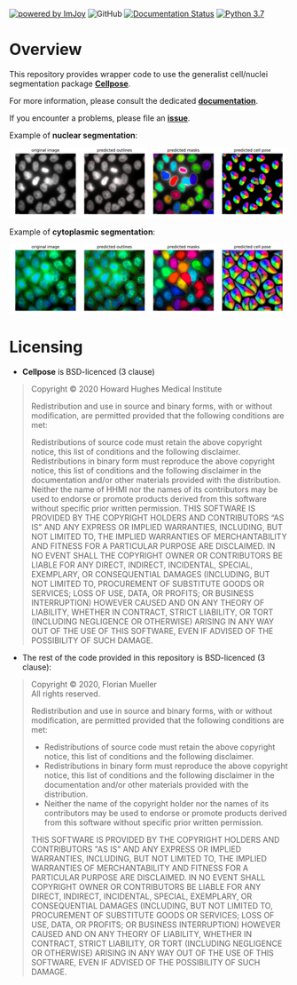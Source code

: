 
[![powered by ImJoy](https://imjoy.io/static/badge/powered-by-imjoy-badge.svg)](https://imjoy.io/)
![GitHub](https://img.shields.io/github/license/muellerflorian/segmentation)
[![Documentation Status](https://readthedocs.org/projects/fq-segmentation/badge/?version=latest)](https://fq-segmentation.readthedocs.io/en/latest/?badge=latest)
[![Python 3.7](https://img.shields.io/badge/python-3.7-blue.svg)](https://www.python.org/downloads/release/python-370/)

# Overview
This repository provides wrapper code to use the generalist cell/nuclei segmentation package [**Cellpose**](https://github.com/mouseland/cellpose). 

For more information, please consult the dedicated [**documentation**](https://fq-segmentation.readthedocs.io/en/latest/).

If you encounter a problems, please file an [**issue**](https://github.com/fish-quant/fq-segmentation/issues).

Example of **nuclear segmentation**:

<img src="docs\img\segmentation__nuclei.png" width="600px"></img>

Example of **cytoplasmic segmentation**:

<img src="docs\img\segmentation__cells.png" width="600px"></img>

# Licensing
 
- **Cellpose** is BSD-licenced (3 clause)

> Copyright © 2020 Howard Hughes Medical Institute
>
> Redistribution and use in source and binary forms, with or without modification, are permitted provided that the following conditions are met:
>
> Redistributions of source code must retain the above copyright notice, this list of conditions and the following disclaimer.
Redistributions in binary form must reproduce the above copyright notice, this list of conditions and the following disclaimer in the documentation and/or other materials provided with the distribution.
Neither the name of HHMI nor the names of its contributors may be used to endorse or promote products derived from this software without specific prior written permission.
THIS SOFTWARE IS PROVIDED BY THE COPYRIGHT HOLDERS AND CONTRIBUTORS “AS IS” AND ANY EXPRESS OR IMPLIED WARRANTIES, INCLUDING, BUT NOT LIMITED TO, THE IMPLIED WARRANTIES OF MERCHANTABILITY AND FITNESS FOR A PARTICULAR PURPOSE ARE DISCLAIMED. IN NO EVENT SHALL THE COPYRIGHT OWNER OR CONTRIBUTORS BE LIABLE FOR ANY DIRECT, INDIRECT, INCIDENTAL, SPECIAL, EXEMPLARY, OR CONSEQUENTIAL DAMAGES (INCLUDING, BUT NOT LIMITED TO, PROCUREMENT OF SUBSTITUTE GOODS OR SERVICES; LOSS OF USE, DATA, OR PROFITS; OR BUSINESS INTERRUPTION) HOWEVER CAUSED AND ON ANY THEORY OF LIABILITY, WHETHER IN CONTRACT, STRICT LIABILITY, OR TORT (INCLUDING NEGLIGENCE OR OTHERWISE) ARISING IN ANY WAY OUT OF THE USE OF THIS SOFTWARE, EVEN IF ADVISED OF THE POSSIBILITY OF SUCH DAMAGE.


- The rest of the code provided in this repository is BSD-licenced (3 clause):
>Copyright © 2020, Florian Mueller  
>All rights reserved.
>
>Redistribution and use in source and binary forms, with or without
>modification, are permitted provided that the following conditions are met:
>    * Redistributions of source code must retain the above copyright
      notice, this list of conditions and the following disclaimer.
>    * Redistributions in binary form must reproduce the above copyright
      notice, this list of conditions and the following disclaimer in the
      documentation and/or other materials provided with the distribution.
>    * Neither the name of the copyright holder nor the names of its
      contributors may be used to endorse or promote products derived from
      this software without specific prior written permission.
>
>THIS SOFTWARE IS PROVIDED BY THE COPYRIGHT HOLDERS AND CONTRIBUTORS "AS IS" AND
ANY EXPRESS OR IMPLIED WARRANTIES, INCLUDING, BUT NOT LIMITED TO, THE IMPLIED
WARRANTIES OF MERCHANTABILITY AND FITNESS FOR A PARTICULAR PURPOSE ARE
DISCLAIMED. IN NO EVENT SHALL COPYRIGHT OWNER OR CONTRIBUTORS BE LIABLE FOR ANY
DIRECT, INDIRECT, INCIDENTAL, SPECIAL, EXEMPLARY, OR CONSEQUENTIAL DAMAGES
(INCLUDING, BUT NOT LIMITED TO, PROCUREMENT OF SUBSTITUTE GOODS OR SERVICES;
LOSS OF USE, DATA, OR PROFITS; OR BUSINESS INTERRUPTION) HOWEVER CAUSED AND
ON ANY THEORY OF LIABILITY, WHETHER IN CONTRACT, STRICT LIABILITY, OR TORT
(INCLUDING NEGLIGENCE OR OTHERWISE) ARISING IN ANY WAY OUT OF THE USE OF THIS
SOFTWARE, EVEN IF ADVISED OF THE POSSIBILITY OF SUCH DAMAGE.
